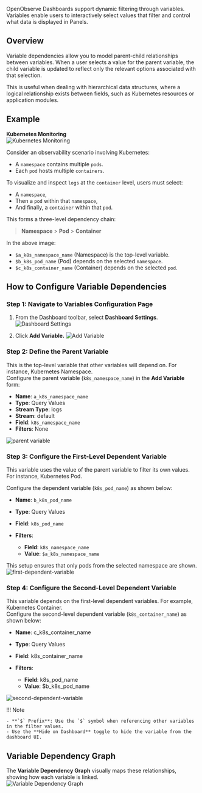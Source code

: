 OpenObserve Dashboards support dynamic filtering through variables. Variables enable users to interactively select values that filter and control what data is displayed in Panels.

## Overview

Variable dependencies allow you to model parent-child relationships between variables. When a user selects a value for the parent variable, the child variable is updated to reflect only the relevant options associated with that selection.

This is useful when dealing with hierarchical data structures, where a logical relationship exists between fields, such as Kubernetes resources or application modules.

## Example

**Kubernetes Monitoring** <br>
![Kubernetes Monitoring](../../../images/variable-dependencies-1.png) 

Consider an observability scenario involving Kubernetes:

- A `namespace` contains multiple `pods`.  
- Each `pod` hosts multiple `containers`.

To visualize and inspect `logs` at the `container` level, users must select:

- A `namespace`,  
- Then a `pod` within that `namespace`,  
- And finally, a `container` within that `pod`.

This forms a three-level dependency chain:

> **Namespace** > **Pod** > **Container**

In the above image: 

- `$a_k8s_namespace_name` (Namespace) is the top-level variable.  
- `$b_k8s_pod_name` (Pod) depends on the selected `namespace`.  
- `$c_k8s_container_name` (Container) depends on the selected `pod`.

## How to Configure Variable Dependencies

### Step 1: Navigate to Variables Configuration Page

1. From the Dashboard toolbar, select **Dashboard Settings**. 
![Dashboard Settings](../../../images/variable-dependencies-2.png)

2. Click **Add Variable.**
![Add Variable](../../../images/variable-dependencies-3.png)

### Step 2: Define the Parent Variable

This is the top-level variable that other variables will depend on. For instance, Kubernetes Namespace.  
Configure the parent variable (`k8s_namespace_name`) in the **Add Variable** form:

- **Name**: `a_k8s_namespace_name`  
- **Type**: Query Values  
- **Stream Type**: logs  
- **Stream**: default  
- **Field**: `k8s_namespace_name`  
- **Filters**: None

![parent variable](../../../images/variable-dependencies-4.png)

### Step 3: Configure the First-Level Dependent Variable

This variable uses the value of the parent variable to filter its own values. For instance, Kubernetes Pod.

Configure the dependent variable (`k8s_pod_name`) as shown below:

- **Name**: `b_k8s_pod_name`  
- **Type**: Query Values  
- **Field**: `k8s_pod_name`  
- **Filters**: 

    - **Field**: `k8s_namespace_name`  
    - **Value**: `$a_k8s_namespace_name`

This setup ensures that only pods from the selected namespace are shown.  
![first-dependent-variable](../../../images/variable-dependencies-5..png)

### Step 4: Configure the Second-Level Dependent Variable

This variable depends on the first-level dependent variables. For example, Kubernetes Container.  
Configure the second-level dependent variable (`k8s_container_name`) as shown below:

- **Name**: c_k8s_container_name  
- **Type**: Query Values  
- **Field**: k8s_container_name  
- **Filters**:

    - **Field**: k8s_pod_name   
    - **Value**: $b_k8s_pod_name

![second-dependent-variable](../../../images/variable-dependencies-6.png)

!!! Note

    - **`$` Prefix**: Use the `$` symbol when referencing other variables in the filter values.   
    - Use the **Hide on Dashboard** toggle to hide the variable from the dashboard UI.

## Variable Dependency Graph  
The **Variable Dependency Graph** visually maps these relationships, showing how each variable is linked.  
![Variable Dependency Graph](../../../images/variable-dependencies-7.png)